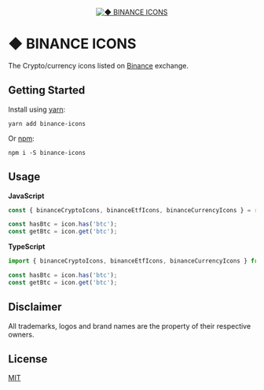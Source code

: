 <p align="center"><a href="https://github.com/VadimMalykhin/binance-icons"><img src="https://raw.githubusercontent.com/VadimMalykhin/binance-icons/main/.github/assets/header.svg" alt="◆ BINANCE ICONS"></a></p>

# ◆ BINANCE ICONS 
The Crypto/currency icons listed on <a href="https://bit.ly/3qEmuJp">Binance</a> exchange.

## Getting Started

Install using [yarn](https://yarnpkg.com/en/package/binance-icons):
```shell
yarn add binance-icons
```

Or [npm](https://www.npmjs.com/package/binance-icons):

```shell
npm i -S binance-icons
```

## Usage

**JavaScript**
```js
const { binanceCryptoIcons, binanceEtfIcons, binanceCurrencyIcons } = require('binance-icons');

const hasBtc = icon.has('btc');
const getBtc = icon.get('btc');
```

**TypeScript**
```ts
import { binanceCryptoIcons, binanceEtfIcons, binanceCurrencyIcons } from 'binance-icons';

const hasBtc = icon.has('btc');
const getBtc = icon.get('btc');
```

## Disclaimer

All trademarks, logos and brand names are the property of their respective owners.

## License

[MIT](https://github.com/VadimMalykhin/binance-icons/blob/npm/LICENSE)
